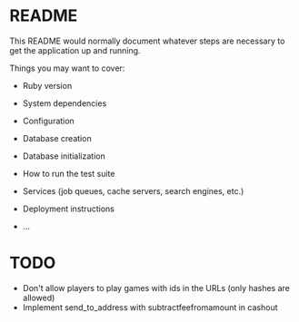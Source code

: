 # README

This README would normally document whatever steps are necessary to get the
application up and running.

Things you may want to cover:

* Ruby version

* System dependencies

* Configuration

* Database creation

* Database initialization

* How to run the test suite

* Services (job queues, cache servers, search engines, etc.)

* Deployment instructions

* ...

# TODO

* Don't allow players to play games with ids in the URLs (only hashes are allowed)
* Implement send_to_address with subtractfeefromamount in cashout